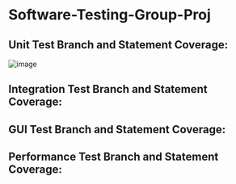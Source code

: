 # Software-Testing-Group-Proj

## Unit Test Branch and Statement Coverage:
![image](https://user-images.githubusercontent.com/83718752/117223977-e1f0d800-addc-11eb-8aa1-8d3434c0a699.png)



## Integration Test Branch and Statement Coverage:

## GUI Test Branch and Statement Coverage:

## Performance Test Branch and Statement Coverage:
